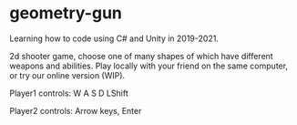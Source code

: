 # geometry-gun
Learning how to code using C# and Unity in 2019-2021.

2d shooter game, choose one of many shapes of which have different weapons and abilities. Play locally with your friend on the same computer, or try our online version (WIP).

Player1 controls:
W A S D LShift

Player2 controls:
Arrow keys, Enter

